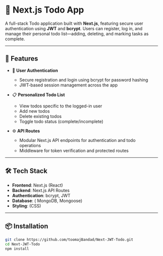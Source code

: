 # 📝 Next.js Todo App

A full-stack Todo application built with **Next.js**, featuring secure user authentication using **JWT** and **bcrypt**. Users can register, log in, and manage their personal todo list—adding, deleting, and marking tasks as complete.

---

## 🚀 Features

- 🔐 **User Authentication**  
  - Secure registration and login using bcrypt for password hashing  
  - JWT-based session management across the app

- 📋 **Personalized Todo List**  
  - View todos specific to the logged-in user  
  - Add new todos  
  - Delete existing todos  
  - Toggle todo status (complete/incomplete)

- ⚙️ **API Routes**  
  - Modular Next.js API endpoints for authentication and todo operations  
  - Middleware for token verification and protected routes

---

## 🛠️ Tech Stack

- **Frontend**: Next.js (React)
- **Backend**: Next.js API Routes
- **Authentication**: bcrypt, JWT
- **Database**: ( MongoDB, Mongoose)
- **Styling**: (CSS)

---

## 📦 Installation

```bash
git clone https://github.com/toomajBandad/Next-JWT-Todo.git
cd Next-JWT-Todo
npm install
